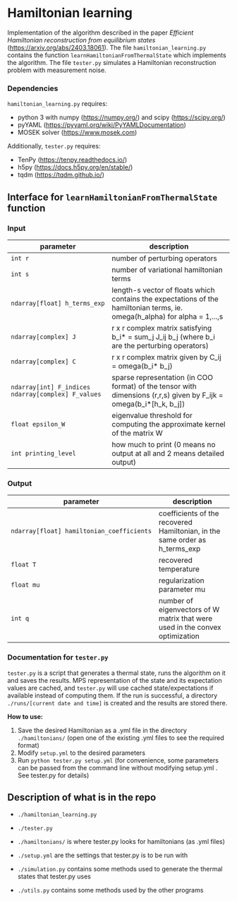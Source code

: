 # Hamiltonian learning
Implementation of the algorithm described in the paper _Efficient Hamiltonian reconstruction from equilibrium states_ (https://arxiv.org/abs/2403.18061). The file `hamiltonian_learning.py` contains the function `learnHamiltonianFromThermalState` which implements the algorithm. The file `tester.py` simulates a Hamiltonian reconstruction problem with measurement noise.

### Dependencies
`hamiltonian_learning.py` requires:
- python 3 with numpy (https://numpy.org/) and scipy (https://scipy.org/)
- pyYAML (https://pyyaml.org/wiki/PyYAMLDocumentation)
- MOSEK solver (https://www.mosek.com)

Additionally, `tester.py` requires:
- TenPy (https://tenpy.readthedocs.io/)
- h5py (https://docs.h5py.org/en/stable/)
- tqdm (https://tqdm.github.io/)

## Interface for `learnHamiltonianFromThermalState` function

### Input

|parameter                                                    |description                                                                |
|-------------------------------------------------------------|----------------------------------------|
| `int r`                                                     | number of perturbing operators          |
| `int s`                                                     | number of variational hamiltonian terms            |
| `ndarray[float] h_terms_exp`                                | length-s vector of floats which contains the expectations of the hamiltonian terms, ie. omega(h_alpha) for alpha = 1,...,s|
| `ndarray[complex] J`                                        | r x r complex matrix satisfying b_i* = sum_j J_ij b_j (where b_i are the perturbing operators)|
| `ndarray[complex] C`                                        | r x r complex matrix given by C_ij = omega(b_i* b_j)|
| `ndarray[int] F_indices`  <br>  `ndarray[complex] F_values` | sparse representation (in COO format) of the tensor with dimensions (r,r,s) given by F_ijk = omega(b_i*[h_k, b_j])|
| `float epsilon_W`                                           | eigenvalue threshold for computing the approximate kernel of the matrix W|
| `int printing_level`                                        | how much to print (0 means no output at all and 2 means detailed output)|


### Output

|parameter                                |description                                                                  |
|-----------------------------------------|-----------------------------------------------------------------------------|
|`ndarray[float] hamiltonian_coefficients`| coefficients of the recovered Hamiltonian, in the same order as h_terms_exp |
|	`float T`                               | recovered temperature                                                       |
|	`float mu`                              | regularization parameter mu                                                 |
|	`int q`                                 | number of eigenvectors of W matrix that were used in the convex optimization|

### Documentation for `tester.py`
`tester.py` is a script that generates a thermal state, runs the algorithm on it and saves the results. MPS representation of the state and its expectation values are cached, and `tester.py` will use cached state/expectations if available instead of computing them. If the run is successful, a directory `./runs/[current date and time]` is created and the results are stored there.

**How to use:**
1. Save the desired Hamiltonian as a .yml file in the directory `./hamiltonians/` (open one of the existing .yml files to see the required format)
2. Modify `setup.yml` to the desired parameters
3. Run `python tester.py setup.yml` (for convenience, some parameters can be passed from the command line without modifying setup.yml . See tester.py for details)

## Description of what is in the repo

- `./hamiltonian_learning.py` 

- `./tester.py` 

- `./hamiltonians/` is where tester.py looks for hamiltonians (as .yml files) 

- `./setup.yml` are the settings that tester.py is to be run with

- `./simulation.py` contains some methods used to generate the thermal states that tester.py uses

- `./utils.py` contains some methods used by the other programs
